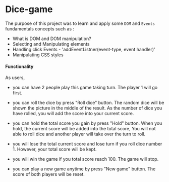 # Dice-game 

The purpose of this project was to learn and apply some `DOM` and `Events` fundamentals concepts such as :

- What is DOM and DOM manipulation?
- Selecting and Manipulating elements
- Handling click Events - 'addEventListner(event-type, event handler)'
- Manipulating CSS styles

#### Functionality

As users, 

- you can have 2 people play this game taking turn. The player 1 will go first.

- you can roll the dice by press "Roll dice" button. The random dice will be shown the picture in the middle of the result. As the number of dice you have rolled, you will add the score into your current score.

- you can hold the total score you gain by press "Hold" button. When you hold, the current score will be added into the total score, You will not able to roll dice and another player will take over the turn to roll.

- you will lose the total current score and lose turn if you roll dice number 1. However, your total score will be kept.

- you will win the game if you total score reach 100. The game will stop.

- you can play a new game anytime by press "New game" button. The score of both players will be reset.
